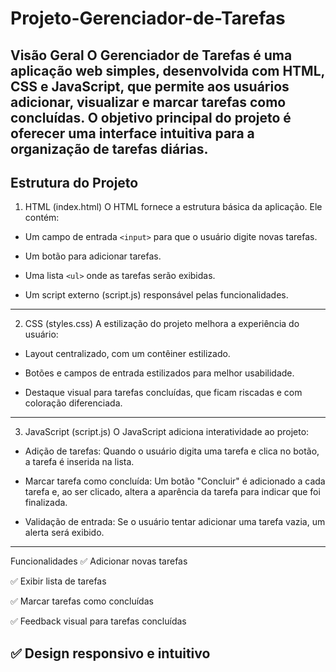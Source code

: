 # Projeto-Gerenciador-de-Tarefas

Visão Geral
O Gerenciador de Tarefas é uma aplicação web simples, desenvolvida com HTML, CSS e JavaScript, que permite aos usuários adicionar, visualizar e marcar tarefas como concluídas. O objetivo principal do projeto é oferecer uma interface intuitiva para a organização de tarefas diárias.
-------------------------------------------------------------------------------------------------------------------------------------------------------------------------------------------
## Estrutura do Projeto
1. HTML (index.html)
 O HTML fornece a estrutura básica da aplicação. Ele contém:

- Um campo de entrada `<input>` para que o usuário digite novas tarefas.

- Um botão para adicionar tarefas.

- Uma lista `<ul>` onde as tarefas serão exibidas.

- Um script externo (script.js) responsável pelas funcionalidades.
-------------------------------------------------------------------------------------------------------------------------------------------------------------------------------------------
2. CSS (styles.css)
  A estilização do projeto melhora a experiência do usuário:

- Layout centralizado, com um contêiner estilizado.

- Botões e campos de entrada estilizados para melhor usabilidade.

- Destaque visual para tarefas concluídas, que ficam riscadas e com coloração diferenciada.
-------------------------------------------------------------------------------------------------------------------------------------------------------------------------------------------
3. JavaScript (script.js)
  O JavaScript adiciona interatividade ao projeto:

- Adição de tarefas: Quando o usuário digita uma tarefa e clica no botão, a tarefa é inserida na lista.

- Marcar tarefa como concluída: Um botão "Concluir" é adicionado a cada tarefa e, ao ser clicado, altera a aparência da tarefa para indicar que foi finalizada.

- Validação de entrada: Se o usuário tentar adicionar uma tarefa vazia, um alerta será exibido.
-------------------------------------------------------------------------------------------------------------------------------------------------------------------------------------------
Funcionalidades
✅ Adicionar novas tarefas

✅ Exibir lista de tarefas

✅ Marcar tarefas como concluídas

✅ Feedback visual para tarefas concluídas

✅ Design responsivo e intuitivo
-------------------------------------------------------------------------------------------------------------------------------------------------------------------------------------------
